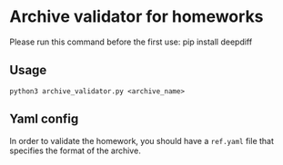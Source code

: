 # Archive validator for homeworks

Please run this command before the first use:
	pip install deepdiff

## Usage

`python3 archive_validator.py <archive_name>`

## Yaml config

In order to validate the homework, you should have a `ref.yaml` file that specifies the format of the archive.
